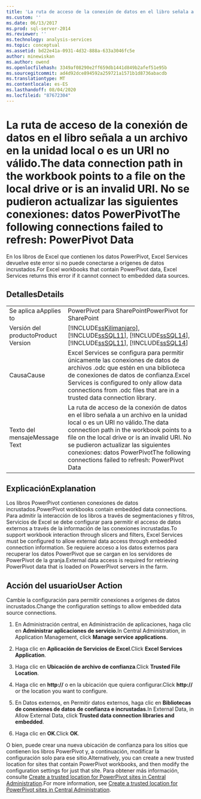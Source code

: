 ```yaml
---
title: 'La ruta de acceso de la conexión de datos en el libro señala a un archivo en la unidad local o es un URI no válido. No se pudieron actualizar las siguientes conexiones: datos PowerPivot | Microsoft Docs'
ms.custom: ''
ms.date: 06/13/2017
ms.prod: sql-server-2014
ms.reviewer: ''
ms.technology: analysis-services
ms.topic: conceptual
ms.assetid: bd22e41a-0931-4d32-888a-633a3046fc5e
author: minewiskan
ms.author: owend
ms.openlocfilehash: 3349af08290e2ff659db1441d849b2afef51e95b
ms.sourcegitcommit: ad4d92dce894592a259721a1571b1d8736abacdb
ms.translationtype: MT
ms.contentlocale: es-ES
ms.lasthandoff: 08/04/2020
ms.locfileid: "87672304"
---
```

# <a name="the-data-connection-path-in-the-workbook-points-to-a-file-on-the-local-drive-or-is-an-invalid-uri-the-following-connections-failed-to-refresh-powerpivot-data"></a><span data-ttu-id="973f3-103">La ruta de acceso de la conexión de datos en el libro señala a un archivo en la unidad local o es un URI no válido.</span><span class="sxs-lookup"><span data-stu-id="973f3-103">The data connection path in the workbook points to a file on the local drive or is an invalid URI.</span></span> <span data-ttu-id="973f3-104">No se pudieron actualizar las siguientes conexiones: datos PowerPivot</span><span class="sxs-lookup"><span data-stu-id="973f3-104">The following connections failed to refresh: PowerPivot Data</span></span>
  <span data-ttu-id="973f3-105">En los libros de Excel que contienen los datos PowerPivot, Excel Services devuelve este error si no puede conectarse a orígenes de datos incrustados.</span><span class="sxs-lookup"><span data-stu-id="973f3-105">For Excel workbooks that contain PowerPivot data, Excel Services returns this error if it cannot connect to embedded data sources.</span></span>  
  
## <a name="details"></a><span data-ttu-id="973f3-106">Detalles</span><span class="sxs-lookup"><span data-stu-id="973f3-106">Details</span></span>  
  
|||  
|-|-|  
|<span data-ttu-id="973f3-107">Se aplica a</span><span class="sxs-lookup"><span data-stu-id="973f3-107">Applies to</span></span>|<span data-ttu-id="973f3-108">PowerPivot para SharePoint</span><span class="sxs-lookup"><span data-stu-id="973f3-108">PowerPivot for SharePoint</span></span>|  
|<span data-ttu-id="973f3-109">Versión del producto</span><span class="sxs-lookup"><span data-stu-id="973f3-109">Product Version</span></span>|[!INCLUDE[ssKilimanjaro](../../includes/sskilimanjaro-md.md)]<span data-ttu-id="973f3-110">, [!INCLUDE[ssSQL11](../../includes/sssql11-md.md)], [!INCLUDE[ssSQL14](../../includes/sssql14-md.md)]</span><span class="sxs-lookup"><span data-stu-id="973f3-110">, [!INCLUDE[ssSQL11](../../includes/sssql11-md.md)], [!INCLUDE[ssSQL14](../../includes/sssql14-md.md)]</span></span>|  
|<span data-ttu-id="973f3-111">Causa</span><span class="sxs-lookup"><span data-stu-id="973f3-111">Cause</span></span>|<span data-ttu-id="973f3-112">Excel Services se configura para permitir únicamente las conexiones de datos de archivos .odc que estén en una biblioteca de conexiones de datos de confianza.</span><span class="sxs-lookup"><span data-stu-id="973f3-112">Excel Services is configured to only allow data connections from .odc files that are in a trusted data connection library.</span></span>|  
|<span data-ttu-id="973f3-113">Texto del mensaje</span><span class="sxs-lookup"><span data-stu-id="973f3-113">Message Text</span></span>|<span data-ttu-id="973f3-114">La ruta de acceso de la conexión de datos en el libro señala a un archivo en la unidad local o es un URI no válido.</span><span class="sxs-lookup"><span data-stu-id="973f3-114">The data connection path in the workbook points to a file on the local drive or is an invalid URI.</span></span> <span data-ttu-id="973f3-115">No se pudieron actualizar las siguientes conexiones: datos PowerPivot</span><span class="sxs-lookup"><span data-stu-id="973f3-115">The following connections failed to refresh: PowerPivot Data</span></span>|  
  
## <a name="explanation"></a><span data-ttu-id="973f3-116">Explicación</span><span class="sxs-lookup"><span data-stu-id="973f3-116">Explanation</span></span>  
 <span data-ttu-id="973f3-117">Los libros PowerPivot contienen conexiones de datos incrustados.</span><span class="sxs-lookup"><span data-stu-id="973f3-117">PowerPivot workbooks contain embedded data connections.</span></span> <span data-ttu-id="973f3-118">Para admitir la interacción de los libros a través de segmentaciones y filtros, Servicios de Excel se debe configurar para permitir el acceso de datos externos a través de la información de las conexiones incrustadas.</span><span class="sxs-lookup"><span data-stu-id="973f3-118">To support workbook interaction through slicers and filters, Excel Services must be configured to allow external data access through embedded connection information.</span></span> <span data-ttu-id="973f3-119">Se requiere acceso a los datos externos para recuperar los datos PowerPivot que se cargan en los servidores de PowerPivot de la granja.</span><span class="sxs-lookup"><span data-stu-id="973f3-119">External data access is required for retrieving PowerPivot data that is loaded on PowerPivot servers in the farm.</span></span>  
  
## <a name="user-action"></a><span data-ttu-id="973f3-120">Acción del usuario</span><span class="sxs-lookup"><span data-stu-id="973f3-120">User Action</span></span>  
 <span data-ttu-id="973f3-121">Cambie la configuración para permitir conexiones a orígenes de datos incrustados.</span><span class="sxs-lookup"><span data-stu-id="973f3-121">Change the configuration settings to allow embedded data source connections.</span></span>  
  
1.  <span data-ttu-id="973f3-122">En Administración central, en Administración de aplicaciones, haga clic en **Administrar aplicaciones de servicio**.</span><span class="sxs-lookup"><span data-stu-id="973f3-122">In Central Administration, in Application Management, click **Manage service applications**.</span></span>  
  
2.  <span data-ttu-id="973f3-123">Haga clic en **Aplicación de Servicios de Excel**.</span><span class="sxs-lookup"><span data-stu-id="973f3-123">Click **Excel Services Application**.</span></span>  
  
3.  <span data-ttu-id="973f3-124">Haga clic en **Ubicación de archivo de confianza**.</span><span class="sxs-lookup"><span data-stu-id="973f3-124">Click **Trusted File Location**.</span></span>  
  
4.  <span data-ttu-id="973f3-125">Haga clic en **http://** o en la ubicación que quiera configurar.</span><span class="sxs-lookup"><span data-stu-id="973f3-125">Click **http://** or the location you want to configure.</span></span>  
  
5.  <span data-ttu-id="973f3-126">En Datos externos, en Permitir datos externos, haga clic en **Bibliotecas de conexiones de datos de confianza e incrustadas**.</span><span class="sxs-lookup"><span data-stu-id="973f3-126">In External Data, in Allow External Data, click **Trusted data connection libraries and embedded**.</span></span>  
  
6.  <span data-ttu-id="973f3-127">Haga clic en **OK**.</span><span class="sxs-lookup"><span data-stu-id="973f3-127">Click **OK**.</span></span>  
  
 <span data-ttu-id="973f3-128">O bien, puede crear una nueva ubicación de confianza para los sitios que contienen los libros PowerPivot y, a continuación, modificar la configuración solo para ese sitio.</span><span class="sxs-lookup"><span data-stu-id="973f3-128">Alternatively, you can create a new trusted location for sites that contain PowerPivot workbooks, and then modify the configuration settings for just that site.</span></span> <span data-ttu-id="973f3-129">Para obtener más información, consulte [Create a trusted location for PowerPivot sites in Central Administration](create-a-trusted-location-for-power-pivot-sites-in-central-administration.md).</span><span class="sxs-lookup"><span data-stu-id="973f3-129">For more information, see [Create a trusted location for PowerPivot sites in Central Administration](create-a-trusted-location-for-power-pivot-sites-in-central-administration.md).</span></span>  
  
  
